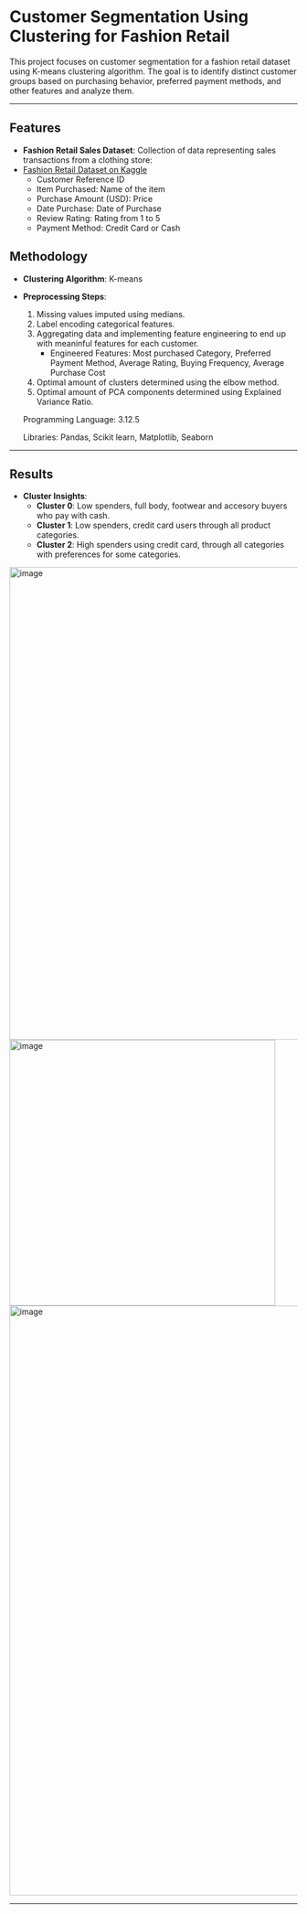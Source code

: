 # Customer Segmentation Using Clustering for Fashion Retail

This project focuses on customer segmentation for a fashion retail dataset using K-means clustering algorithm. 
The goal is to identify distinct customer groups based on purchasing behavior, preferred payment methods, 
and other features and analyze them.

---

## Features
- **Fashion Retail Sales Dataset**: Collection of data representing sales transactions from a clothing store:
- [Fashion Retail Dataset on Kaggle](https://www.kaggle.com/datasets/fekihmea/fashion-retail-sales/data)
  - Customer Reference ID
  - Item Purchased: Name of the item
  - Purchase Amount (USD): Price
  - Date Purchase: Date of Purchase
  - Review Rating: Rating from 1 to 5
  - Payment Method: Credit Card or Cash


 ## Methodology
- **Clustering Algorithm**: K-means
- **Preprocessing Steps**:
  1. Missing values imputed using medians.
  2. Label encoding categorical features.
  3. Aggregating data and implementing feature engineering to end up with meaninful features for each customer.
     - Engineered Features: Most purchased Category, Preferred Payment Method, Average Rating, Buying Frequency,
       Average Purchase Cost
  4. Optimal amount of clusters determined using the elbow method.
  5. Optimal amount of PCA components determined using Explained Variance Ratio.
 
  Programming Language: 3.12.5
  
  Libraries: Pandas, Scikit learn, Matplotlib, Seaborn

 ---

## Results
- **Cluster Insights**:
  - **Cluster 0**: Low spenders, full body, footwear and accesory buyers who pay with cash.
  - **Cluster 1**: Low spenders, credit card users through all product categories.
  - **Cluster 2**: High spenders using credit card, through all categories with preferences for some categories.

<img width="827" alt="image" src="https://github.com/user-attachments/assets/7f6d4a1d-9633-49ed-8533-261467a3e8f1" />

<img width="465" alt="image" src="https://github.com/user-attachments/assets/dfe5a3e4-f837-4b67-8daf-52f63e00544c" />

<img width="1032" alt="image" src="https://github.com/user-attachments/assets/33aae5c4-e3e9-42be-ac6a-cc2f08196cad" />

---
